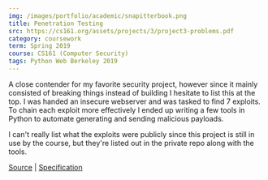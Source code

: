 ```yaml
---
img: /images/portfolio/academic/snapitterbook.png
title: Penetration Testing
src: https://cs161.org/assets/projects/3/project3-problems.pdf
category: coursework
term: Spring 2019
course: CS161 (Computer Security)
tags: Python Web Berkeley 2019
---
```


A close contender for my favorite security project, however since it mainly
consisted of breaking things instead of building I hesitate to list this at
the top. I was handed an insecure webserver and was tasked to find
7 exploits. To chain each exploit more effectively I ended up writing a few
tools in Python to automate generating and sending malicious payloads.

I can't really list what the exploits were publicly since this project is still
in use by the course, but they're listed out in the private repo along with
the tools.

[Source](https://github.com/ckw017/161-pentools) |
[Specification](https://cs161.org/assets/projects/3/project3-problems.pdf)